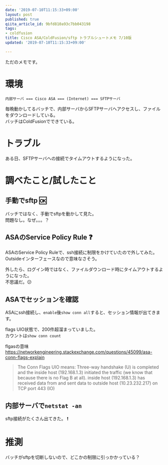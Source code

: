 ```yaml
---
date: '2019-07-10T11:15:33+09:00'
layout: post
published: true
qiita_article_id: 9bfd810a93c7bb043198
tags:
- coldfusion
title: Cisco ASA/ColdFusion/sftp トラブルシュートメモ 7/10版
updated: '2019-07-10T11:15:33+09:00'

---
```

ただのメモです。  
  
# 環境  
  
```
内部サーバ === Cisco ASA === (Internet) === SFTPサーバ
```  
  
毎晩動かしてるバッチで、内部サーバからSFTPサーバへアクセスし、ファイルをダウンロードしている。  
バッチはColdFusionでできている。  
  
  
# トラブル  
  
ある日、SFTPサーバへの接続でタイムアウトするようになった。  
  
  
# 調べたこと/試したこと  
  
## 手動でsftp :ok:   
  
バッチではなく、手動でsftpを動かして見た。  
問題なし。なぜ。。。？  
  
  
## ASAのService Policy Rule :question:   
  
ASAのService Policy Ruleで、ssh接続に制限をかけていたので外してみた。  
Outsideインターフェースなので意味なさそう。  
  
外したら、ログイン時ではなく、ファイルダウンロード時にタイムアウトするようになった。  
不思議だ。:confused:   
  
## ASAでセッションを確認  
  
ASAにssh接続し、`enable`後`show conn all`すると、セッション情報が出てきます。  
  
flags UIO状態で、200件超溜まっていました。  
カウントは`show conn count`  
  
flgasの意味  
https://networkengineering.stackexchange.com/questions/45099/asa-conn-flags-explain  
  
> The Conn Flags UIO means: Three-way handshake (U) is completed and the inside host (192.168.1.3) initiated the traffic (we know that because there is no Flag B at all). inside host (192.168.1.3) has received data from and sent data to outside host (10.23.232.217) on TCP port 443 (IO)  
  
## 内部サーバで`netstat -an`  
  
sftp接続がたくさん出てきた。 :exclamation:   
  
# 推測  
  
バッチがsftpを切断しないので、どこかの制限に引っかかっている？  
  
  
  
